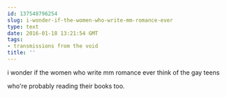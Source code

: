 ```yaml
---
id: 137548796254
slug: i-wonder-if-the-women-who-write-mm-romance-ever
type: text
date: 2016-01-18 13:21:54 GMT
tags:
- transmissions from the void
title: ''
---
```


i wonder if the women who write mm romance ever think of the gay teens

who're probably reading their books too.